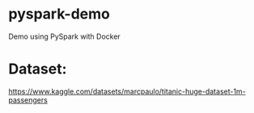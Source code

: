 # pyspark-demo
Demo using PySpark with Docker

# Dataset:

https://www.kaggle.com/datasets/marcpaulo/titanic-huge-dataset-1m-passengers
